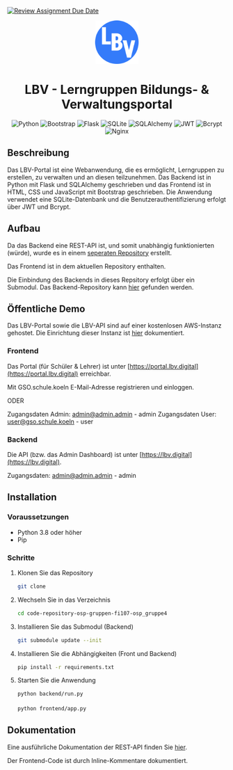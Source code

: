 [![Review Assignment Due Date](https://classroom.github.com/assets/deadline-readme-button-24ddc0f5d75046c5622901739e7c5dd533143b0c8e959d652212380cedb1ea36.svg)](https://classroom.github.com/a/FPIHxdpG)




<div align="center">

<a href="https://portal.lbv.digital" target="_blank" title="LBV-API"><img width="100px" alt="lbv logo" src="frontend\static\media\favicon.svg"></a>
<a name="readme-top"></a>

# **LBV** - **L**erngruppen **B**ildungs- & **V**erwaltungsportal


![Python](https://img.shields.io/badge/Python-3776AB?style=for-the-badge&logo=python&logoColor=white)
![Bootstrap](https://img.shields.io/badge/Bootstrap-7952B3?style=for-the-badge&logo=bootstrap&logoColor=white)
![Flask](https://img.shields.io/badge/Flask-000000?style=for-the-badge&logo=flask&logoColor=white)
![SQLite](https://img.shields.io/badge/Sqlite-003B57?style=for-the-badge&logo=sqlite&logoColor=white)
![SQLAlchemy](https://img.shields.io/badge/SQLAlchemy-000000?style=for-the-badge&logo=sqlalchemy&logoColor=white)
![JWT](https://img.shields.io/badge/JWT-000000?style=for-the-badge&logo=json-web-tokens&logoColor=white)
![Bcrypt](https://img.shields.io/badge/Bcrypt-004880?style=for-the-badge&logo=bcrypt&logoColor=white)
![Nginx](https://img.shields.io/badge/Nginx-009639?style=for-the-badge&logo=nginx&logoColor=white)
</div>

## Beschreibung

Das LBV-Portal ist eine Webanwendung, die es ermöglicht, Lerngruppen zu erstellen, zu verwalten und an diesen teilzunehmen. Das Backend ist in Python mit Flask und SQLAlchemy geschrieben und das Frontend ist in HTML, CSS und JavaScript mit Bootstrap geschrieben. Die Anwendung verwendet eine SQLite-Datenbank und die Benutzerauthentifizierung erfolgt über JWT und Bcrypt.

## Aufbau

Da das Backend eine REST-API ist, und somit unabhängig funktionierten (würde), wurde es in einem [seperaten Repository](https://github.com/jexxme/groupManagementAPI/) erstellt. 

Das Frontend ist in dem aktuellen Repository enthalten. 

Die Einbindung des Backends in dieses Repsitory erfolgt über ein Submodul. Das Backend-Repository kann [hier](https://github.com/jexxme/groupManagementAPI/) gefunden werden.

## Öffentliche Demo

Das LBV-Portal sowie die LBV-API sind auf einer kostenlosen AWS-Instanz gehostet. Die Einrichtung dieser Instanz ist [hier](https://github.com/jexxme/groupManagementAPI/tree/main?tab=readme-ov-file#%C3%B6ffentliche-api) dokumentiert.

### Frontend

Das Portal (für Schüler & Lehrer) ist unter [https://portal.lbv.digital](https://portal.lbv.digital) erreichbar.

Mit GSO.schule.koeln E-Mail-Adresse registrieren und einloggen.

ODER

Zugangsdaten Admin: admin@admin.admin - admin
Zugangsdaten User: user@gso.schule.koeln - user

### Backend

Die API (bzw. das Admin Dashboard) ist unter [https://lbv.digital](https://lbv.digital). 

Zugangsdaten: admin@admin.admin - admin

## Installation

### Voraussetzungen

- Python 3.8 oder höher
- Pip

### Schritte

1. Klonen Sie das Repository
   ```sh
   git clone
    ```

2. Wechseln Sie in das Verzeichnis
    ```sh
    cd code-repository-osp-gruppen-fi107-osp_gruppe4
    ```
3. Installieren Sie das Submodul (Backend)
    ```sh
    git submodule update --init
    ```

4. Installieren Sie die Abhängigkeiten (Front und Backend)
    ```sh
    pip install -r requirements.txt
    ```

5. Starten Sie die Anwendung
    ```sh
    python backend/run.py

    python frontend/app.py
    ```

## Dokumentation

Eine ausführliche Dokumentation der REST-API finden Sie [hier](https://github.com/jexxme/groupManagementAPI/blob/main/readme.md).

Der Frontend-Code ist durch Inline-Kommentare dokumentiert.